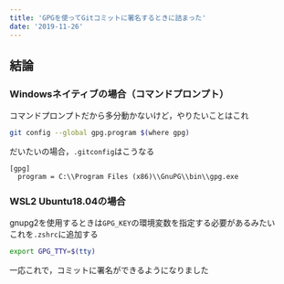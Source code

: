 ```yaml
---
title: 'GPGを使ってGitコミットに署名するときに詰まった'
date: '2019-11-26'
---
```


## 結論

### Windowsネイティブの場合（コマンドプロンプト）

コマンドプロンプトだから多分動かないけど，やりたいことはこれ

```sh
git config --global gpg.program $(where gpg)
```

だいたいの場合，`.gitconfig`はこうなる

```plaintext
[gpg]
  program = C:\\Program Files (x86)\\GnuPG\\bin\\gpg.exe
```

### WSL2 Ubuntu18.04の場合

gnupg2を使用するときは`GPG_KEY`の環境変数を指定する必要があるみたい  
これを`.zshrc`に追加する

```sh
export GPG_TTY=$(tty)
```

一応これで，コミットに署名ができるようになりました
